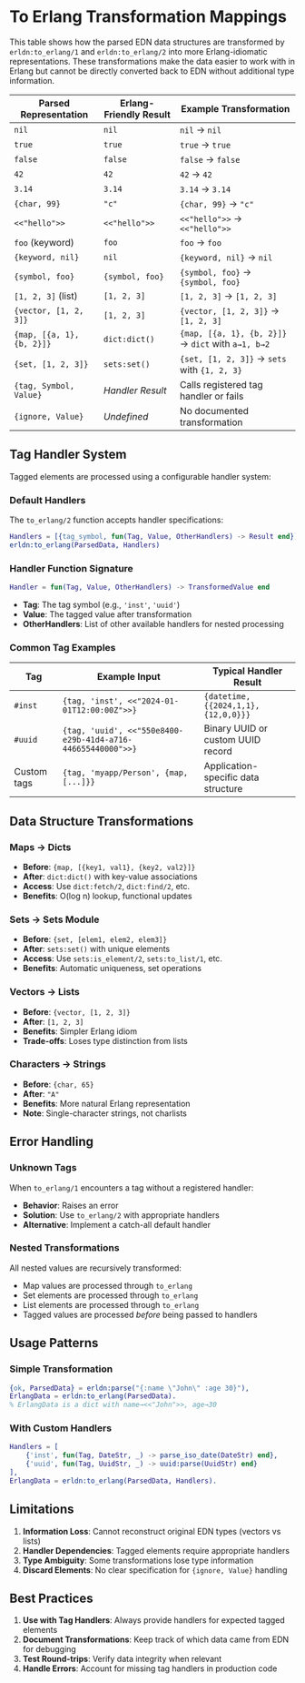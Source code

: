 # To Erlang Transformation Mappings

This table shows how the parsed EDN data structures are transformed by `erldn:to_erlang/1` and `erldn:to_erlang/2` into more Erlang-idiomatic representations. These transformations make the data easier to work with in Erlang but cannot be directly converted back to EDN without additional type information.

| Parsed Representation | Erlang-Friendly Result | Example Transformation |
|----------------------|----------------------|----------------------|
| `nil` | `nil` | `nil` → `nil` |
| `true` | `true` | `true` → `true` |
| `false` | `false` | `false` → `false` |
| `42` | `42` | `42` → `42` |
| `3.14` | `3.14` | `3.14` → `3.14` |
| `{char, 99}` | `"c"` | `{char, 99}` → `"c"` |
| `<<"hello">>` | `<<"hello">>` | `<<"hello">>` → `<<"hello">>` |
| `foo` (keyword) | `foo` | `foo` → `foo` |
| `{keyword, nil}` | `nil` | `{keyword, nil}` → `nil` |
| `{symbol, foo}` | `{symbol, foo}` | `{symbol, foo}` → `{symbol, foo}` |
| `[1, 2, 3]` (list) | `[1, 2, 3]` | `[1, 2, 3]` → `[1, 2, 3]` |
| `{vector, [1, 2, 3]}` | `[1, 2, 3]` | `{vector, [1, 2, 3]}` → `[1, 2, 3]` |
| `{map, [{a, 1}, {b, 2}]}` | `dict:dict()` | `{map, [{a, 1}, {b, 2}]}` → `dict` with `a→1, b→2` |
| `{set, [1, 2, 3]}` | `sets:set()` | `{set, [1, 2, 3]}` → `sets` with `{1, 2, 3}` |
| `{tag, Symbol, Value}` | *Handler Result* | Calls registered tag handler or fails |
| `{ignore, Value}` | *Undefined* | No documented transformation |

## Tag Handler System

Tagged elements are processed using a configurable handler system:

### Default Handlers
The `to_erlang/2` function accepts handler specifications:

```erlang
Handlers = [{tag_symbol, fun(Tag, Value, OtherHandlers) -> Result end}]
erldn:to_erlang(ParsedData, Handlers)
```

### Handler Function Signature
```erlang
Handler = fun(Tag, Value, OtherHandlers) -> TransformedValue end
```

- **Tag**: The tag symbol (e.g., `'inst'`, `'uuid'`)
- **Value**: The tagged value after transformation
- **OtherHandlers**: List of other available handlers for nested processing

### Common Tag Examples

| Tag | Example Input | Typical Handler Result |
|-----|--------------|----------------------|
| `#inst` | `{tag, 'inst', <<"2024-01-01T12:00:00Z">>}` | `{datetime, {{2024,1,1}, {12,0,0}}}` |
| `#uuid` | `{tag, 'uuid', <<"550e8400-e29b-41d4-a716-446655440000">>}` | Binary UUID or custom UUID record |
| Custom tags | `{tag, 'myapp/Person', {map, [...]}}` | Application-specific data structure |

## Data Structure Transformations

### Maps → Dicts
- **Before**: `{map, [{key1, val1}, {key2, val2}]}`
- **After**: `dict:dict()` with key-value associations
- **Access**: Use `dict:fetch/2`, `dict:find/2`, etc.
- **Benefits**: O(log n) lookup, functional updates

### Sets → Sets Module
- **Before**: `{set, [elem1, elem2, elem3]}`
- **After**: `sets:set()` with unique elements
- **Access**: Use `sets:is_element/2`, `sets:to_list/1`, etc.
- **Benefits**: Automatic uniqueness, set operations

### Vectors → Lists
- **Before**: `{vector, [1, 2, 3]}`
- **After**: `[1, 2, 3]`
- **Benefits**: Simpler Erlang idiom
- **Trade-offs**: Loses type distinction from lists

### Characters → Strings
- **Before**: `{char, 65}`
- **After**: `"A"`
- **Benefits**: More natural Erlang representation
- **Note**: Single-character strings, not charlists

## Error Handling

### Unknown Tags
When `to_erlang/1` encounters a tag without a registered handler:
- **Behavior**: Raises an error
- **Solution**: Use `to_erlang/2` with appropriate handlers
- **Alternative**: Implement a catch-all default handler

### Nested Transformations
All nested values are recursively transformed:
- Map values are processed through `to_erlang`
- Set elements are processed through `to_erlang`
- List elements are processed through `to_erlang`
- Tagged values are processed *before* being passed to handlers

## Usage Patterns

### Simple Transformation
```erlang
{ok, ParsedData} = erldn:parse("{:name \"John\" :age 30}"),
ErlangData = erldn:to_erlang(ParsedData).
% ErlangData is a dict with name→<<"John">>, age→30
```

### With Custom Handlers
```erlang
Handlers = [
    {'inst', fun(Tag, DateStr, _) -> parse_iso_date(DateStr) end},
    {'uuid', fun(Tag, UuidStr, _) -> uuid:parse(UuidStr) end}
],
ErlangData = erldn:to_erlang(ParsedData, Handlers).
```

## Limitations

1. **Information Loss**: Cannot reconstruct original EDN types (vectors vs lists)
2. **Handler Dependencies**: Tagged elements require appropriate handlers
3. **Type Ambiguity**: Some transformations lose type information
4. **Discard Elements**: No clear specification for `{ignore, Value}` handling

## Best Practices

1. **Use with Tag Handlers**: Always provide handlers for expected tagged elements
2. **Document Transformations**: Keep track of which data came from EDN for debugging
3. **Test Round-trips**: Verify data integrity when relevant
4. **Handle Errors**: Account for missing tag handlers in production code
